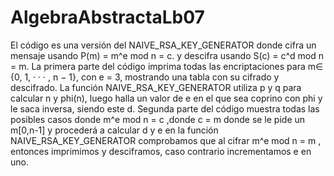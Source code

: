 # AlgebraAbstractaLb07
El código es una versión del NAIVE_RSA_KEY_GENERATOR donde cifra un mensaje usando P(m) = m^e mod n = c. y descifra usando S(c) = c^d mod n = m.
La primera parte del código imprima todas las encriptaciones para m∈ {0, 1, · · · , n − 1}, con e = 3, mostrando una tabla con su cifrado y descifrado.
La función NAIVE_RSA_KEY_GENERATOR utiliza p y q para calcular n y phi(n), luego halla un valor de e en el que sea coprino con phi y le saca inversa, siendo este d.
Segunda parte del código muestra todas las posibles casos donde m^e mod n = c ,donde c = m donde se le pide un m[0,n-1] y procederá a calcular d y e en la función NAIVE_RSA_KEY_GENERATOR
comprobamos que al cifrar m^e mod n = m , entonces imprimimos y desciframos, caso contrario incrementamos e en uno.
